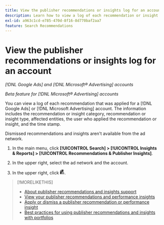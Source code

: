 ```yaml
---
title: View the publisher recommendations or insights log for an account
description: Learn how to view a log of each recommendation or insight that was applied for a [!DNL Google Ads] or [!DNL Microsoft Advertising] account.
exl-id: a963c1cd-e785-470d-8f16-8d770baf2aa7
feature: Search Recommendations
---
```

# View the publisher recommendations or insights log for an account

*[!DNL Google Ads] and [!DNL Microsoft® Advertising] accounts*

*Beta feature for [!DNL Microsoft® Advertising] accounts*

You can view a log of each recommendation that was applied for a [!DNL Google Ads] or [!DNL Microsoft Advertising] account. The information includes the recommendation or insight category, recommendation or insight type, affected entities, the user who applied the recommendation or insight, and the time stamp.

Dismissed recommendations and insights aren't available from the ad network.

1. In the main menu, click **[!UICONTROL Search] > [!UICONTROL Insights & Reports] > [!UICONTROL Recommendations & Publisher Insights]**.

1. In the upper right, select the ad network and the account.

1. In the upper right, click ![Recommendation Logs](/help/search-social-commerce/assets/recommendations-log-view.png "Recommendation Logs").

>[!MORELIKETHIS]
>
>* [About publisher recommendations and insights support](recommendation-support.md)
>* [View your publisher recommendations and performance insights](recommendation-view.md)
>* [Apply or dismiss a publisher recommendation or performance insight](recommendation-apply-dismiss.md)
>* [Best practices for using publisher recommendations and insights with portfolios](recommendation-best-practices.md)
